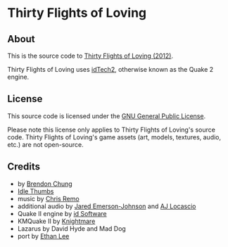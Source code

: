 # Thirty Flights of Loving

## About
This is the source code to [Thirty Flights of Loving (2012)](http://blendogames.com/thirtyflightsofloving).

Thirty Flights of Loving uses [idTech2](https://en.wikipedia.org/wiki/Quake_II_engine), otherwise known as the Quake 2 engine.

## License
This source code is licensed under the [GNU General Public License](https://github.com/blendogames/thirtyflightsofloving/blob/master/LICENSE).

Please note this license only applies to Thirty Flights of Loving's source code. Thirty Flights of Loving's game assets (art, models, textures, audio, etc.) are not open-source.

## Credits
- by [Brendon Chung](http://blendogames.com)
- [Idle Thumbs](https://www.idlethumbs.net)
- music by [Chris Remo](https://chrisremo.bandcamp.com)
- additional audio by [Jared Emerson-Johnson](http://www.jaredemersonjohnson.com) and [AJ Locascio](https://twitter.com/ajlocascio)
- Quake II engine by [id Software](https://www.idsoftware.com)
- KMQuake II by [Knightmare](http://www.markshan.com/knightmare)
- Lazarus by David Hyde and Mad Dog
- port by [Ethan Lee](https://flibitijibibo.com)
